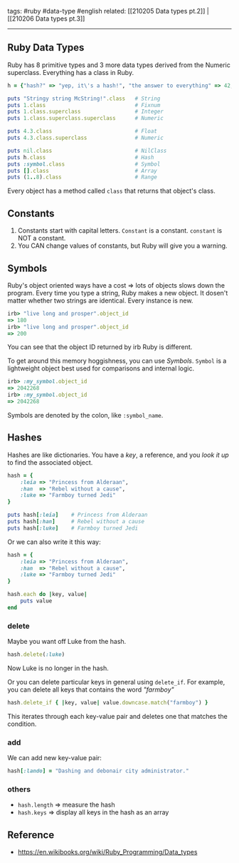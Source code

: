 tags: #ruby #data-type #english
related: [[210205 Data types pt.2]] | [[210206 Data types pt.3]]

<hr />

## Ruby Data Types
Ruby has 8 primitive types and 3 more data types derived from the Numeric superclass. Everything has a class in Ruby.

```rb
h = {"hash?" => "yep, it\'s a hash!", "the answer to everything" => 42, :linux => "fun for coders."}

puts "Stringy string McString!".class	# String
puts 1.class							# Fixnum
puts 1.class.superclass					# Integer
puts 1.class.superclass.superclass		# Numeric

puts 4.3.class							# Float
puts 4.3.class.superclass				# Numeric

puts nil.class							# NilClass
puts h.class							# Hash
puts :symbol.class						# Symbol
puts [].class							# Array
puts (1..8).class						# Range
```

Every object has a method called `class` that returns that object's class.

## Constants
1. Constants start with capital letters. 
	`Constant` is a constant.
	`constant` is NOT a constant.
2. You CAN change values of constants, but Ruby will give you a warning.

## Symbols
Ruby's object oriented ways have a cost => lots of objects slows down the program. Every time you type a string, Ruby makes a new object. It dosen't matter whether two strings are identical. Every instance is new.
```rb
irb> "live long and prosper".object_id
=> 180
irb> "live long and prosper".object_id
=> 200
```

You can see that the object ID returned by irb Ruby is different.

To get around this memory hoggishness, you can use *Symbols*.
`Symbol` is a lightweight object best used for comparisons and internal logic.
```rb
irb> :my_symbol.object_id
=> 2042268
irb> :my_symbol.object_id
=> 2042268
```
Symbols are denoted by the colon, like `:symbol_name`.

## Hashes
Hashes are like dictionaries. You have a *key*, a reference, and you *look it up* to find the associated object.

```rb
hash = { 
	:leia => "Princess from Alderaan",
	:han  => "Rebel without a cause",
	:luke => "Farmboy turned Jedi"
}

puts hash[:leia]	# Princess from Alderaan
puts hash[:han]		# Rebel without a cause
puts hash[:luke]	# Farmboy turned Jedi
```

Or we can also write it this way:
```rb
hash = { 
	:leia => "Princess from Alderaan",
	:han  => "Rebel without a cause",
	:luke => "Farmboy turned Jedi"
}

hash.each do |key, value|
	puts value
end
```

### delete
Maybe you want off Luke from the hash.
```rb
hash.delete(:luke)
```

Now Luke is no longer in the hash.

Or you can delete particular keys in general using `delete_if`. For example, you can delete all keys that contains the word *"farmboy"*
 
```rb
hash.delete_if { |key, value| value.downcase.match("farmboy") }
```

This iterates through each key-value pair and deletes one that matches the condition.

### add
We can add new key-value pair:
```rb
hash[:lando] = "Dashing and debonair city administrator."
```

### others
- `hash.length` => measure the hash
- `hash.keys` => display all keys in the hash as an array

## Reference
- https://en.wikibooks.org/wiki/Ruby_Programming/Data_types